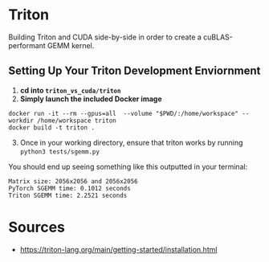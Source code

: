 # Triton
Building Triton and CUDA side-by-side in order to create a cuBLAS-performant GEMM kernel.

## Setting Up Your Triton Development Enviornment
1. **cd into `triton_vs_cuda/triton`**
2. **Simply launch the included Docker image**
```
docker run -it --rm --gpus=all  --volume "$PWD/:/home/workspace" --workdir /home/workspace triton
docker build -t triton .
```

3. Once in your working directory, ensure that triton works by running `python3 tests/sgemm.py`

You should end up seeing something like this outputted in your terminal:
```
Matrix size: 2056x2056 and 2056x2056
PyTorch SGEMM time: 0.1012 seconds
Triton SGEMM time: 2.2521 seconds
```
# Sources
- https://triton-lang.org/main/getting-started/installation.html
